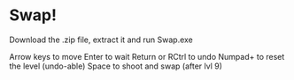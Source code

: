 # Swap!

Download the .zip file, extract it and run Swap.exe

Arrow keys to move
Enter to wait
Return or RCtrl to undo
Numpad+ to reset the level (undo-able)
Space to shoot and swap (after lvl 9)
